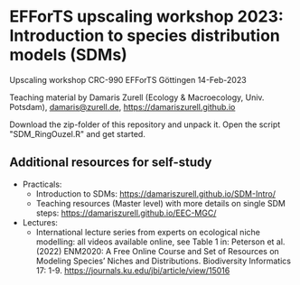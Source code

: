 # EFForTS upscaling workshop 2023: Introduction to species distribution models (SDMs)
Upscaling workshop CRC-990 EFForTS Göttingen 14-Feb-2023

Teaching material by Damaris Zurell (Ecology & Macroecology, Univ. Potsdam), damaris@zurell.de, https://damariszurell.github.io

Download the zip-folder of this repository and unpack it. Open the script "SDM_RingOuzel.R" and get started.

## Additional resources for self-study

* Practicals:
  * Introduction to SDMs: https://damariszurell.github.io/SDM-Intro/ 
  * Teaching resources (Master level) with more details on single SDM steps: https://damariszurell.github.io/EEC-MGC/ 
* Lectures:
  * International lecture series from experts on ecological niche modelling: all videos available online, see Table 1 in: Peterson et al. (2022) ENM2020: A Free Online Course and Set of Resources on Modeling Species’ Niches and Distributions. Biodiversity Informatics 17: 1-9. https://journals.ku.edu/jbi/article/view/15016
